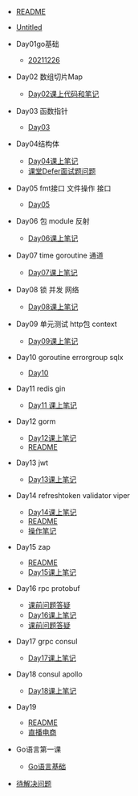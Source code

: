 - [README](README.md)
- [Untitled](Untitled.md)

- Day01go基础
  - [20211226](/golang-note/day01go基础/20211226.md)

- Day02 数组切片Map
  - [Day02课上代码和笔记](/golang-note/day02_数组切片map/day02课上代码和笔记.md)

- Day03 函数指针
  - [Day03](/golang-note/day03_函数指针/day03.md)

- Day04结构体
  - [Day04课上笔记](day04结构体/day04课上笔记.md)
  - [课堂Defer面试题问题](day04结构体/课堂defer面试题问题.md)

- Day05 fmt接口 文件操作 接口
  - [Day05](day05_fmt接口_文件操作_接口/day05.md)

- Day06 包 module 反射
  - [Day06课上笔记](day06_包_module_反射/day06课上笔记.md)

- Day07 time goroutine 通道
  - [Day07课上笔记](day07_time_goroutine_通道/day07课上笔记.md)

- Day08 锁 并发 网络
  - [Day08课上笔记](day08_锁_并发_网络/day08课上笔记.md)

- Day09 单元测试 http包 context
  - [Day09课上笔记](day09_单元测试_http包_context/day09课上笔记.md)

- Day10 goroutine errorgroup sqlx
  - [Day10](day10_goroutine_errorgroup_sqlx/day10.md)

- Day11 redis  gin
  - [Day11 课上笔记](day11_redis__gin/day11_课上笔记.md)

- Day12 gorm
  - [Day12课上笔记](day12_gorm/day12课上笔记.md)
  - [README](day12_gorm/vue项目源码/todo/README.md)

- Day13 jwt
  - [Day13课上笔记](day13_jwt/day13课上笔记.md)

- Day14 refreshtoken validator viper
  - [Day14课上笔记](day14_refreshtoken_validator_viper/day14课上笔记.md)
  - [README](day14_refreshtoken_validator_viper/本周作业/todo_front/README.md)
  - [操作笔记](day14_refreshtoken_validator_viper/本周作业/操作笔记.md)

- Day15 zap
  - [README](day15_zap/code/gin_zap_demo-main/README.md)
  - [Day15课上笔记](day15_zap/day15课上笔记.md)

- Day16 rpc protobuf
  - [课前问题答疑](day16_rpc_protobuf/code/课前问题答疑.md)
  - [Day16课上笔记](day16_rpc_protobuf/day16课上笔记.md)
  - [课前问题答疑](day16_rpc_protobuf/day16课前问题答疑/课前问题答疑.md)

- Day17 grpc consul
  - [Day17课上笔记](day17_grpc_consul/day17课上笔记.md)

- Day18 consul apollo
  - [Day18课上笔记](day18_consul_apollo/day18课上笔记.md)

- Day19
  - [README](day19/code/goods_service/README.md)
  - [直播电商](day19/直播电商.md)

- Go语言第一课
  - [Go语言基础](go语言第一课/go语言基础.md)

- [待解决问题](待解决问题.md)
